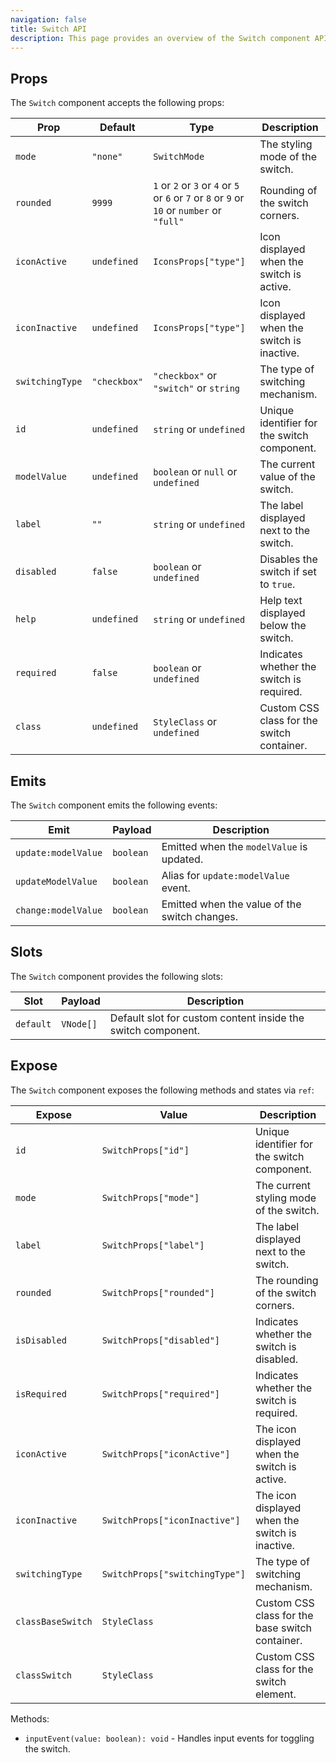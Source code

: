```yaml
---
navigation: false
title: Switch API
description: This page provides an overview of the Switch component API, detailing its props, emits, slots, and exposed methods/states.
---
```


## Props

The `Switch` component accepts the following props:

| Prop            | Default         | Type                                               | Description                                                                                       |
|-----------------|-----------------|----------------------------------------------------|---------------------------------------------------------------------------------------------------|
| `mode`          | `"none"`        | `SwitchMode`                                       | The styling mode of the switch.                                                                   |
| `rounded`       | `9999`          | `1` or `2` or `3` or `4` or `5` or `6` or `7` or `8` or `9` or `10` or `number` or `"full"` | Rounding of the switch corners.                                                                   |
| `iconActive`    | `undefined`     | `IconsProps["type"]`                               | Icon displayed when the switch is active.                                                         |
| `iconInactive`  | `undefined`     | `IconsProps["type"]`                               | Icon displayed when the switch is inactive.                                                       |
| `switchingType` | `"checkbox"`    | `"checkbox"` or `"switch"` or `string`             | The type of switching mechanism.                                                                  |
| `id`            | `undefined`     | `string` or `undefined`                            | Unique identifier for the switch component.                                                       |
| `modelValue`    | `undefined`     | `boolean` or `null` or `undefined`                 | The current value of the switch.                                                                  |
| `label`         | `""`            | `string` or `undefined`                            | The label displayed next to the switch.                                                           |
| `disabled`      | `false`         | `boolean` or `undefined`                           | Disables the switch if set to `true`.                                                             |
| `help`          | `undefined`     | `string` or `undefined`                            | Help text displayed below the switch.                                                             |
| `required`      | `false`         | `boolean` or `undefined`                           | Indicates whether the switch is required.                                                         |
| `class`         | `undefined`     | `StyleClass` or `undefined`                        | Custom CSS class for the switch container.                                                        |

## Emits

The `Switch` component emits the following events:

| Emit                   | Payload                | Description                                                                                       |
|------------------------|------------------------|---------------------------------------------------------------------------------------------------|
| `update:modelValue`    | `boolean`              | Emitted when the `modelValue` is updated.                                                         |
| `updateModelValue`     | `boolean`              | Alias for `update:modelValue` event.                                                              |
| `change:modelValue`    | `boolean`              | Emitted when the value of the switch changes.                                                     |

## Slots

The `Switch` component provides the following slots:

| Slot          | Payload                | Description                                                                                       |
|---------------|------------------------|---------------------------------------------------------------------------------------------------|
| `default`     | `VNode[]`              | Default slot for custom content inside the switch component.                                      |

## Expose

The `Switch` component exposes the following methods and states via `ref`:

| Expose              | Value                                   | Description                                                                                       |
|---------------------|-----------------------------------------|---------------------------------------------------------------------------------------------------|
| `id`                | `SwitchProps["id"]`                     | Unique identifier for the switch component.                                                       |
| `mode`              | `SwitchProps["mode"]`                   | The current styling mode of the switch.                                                           |
| `label`             | `SwitchProps["label"]`                  | The label displayed next to the switch.                                                           |
| `rounded`           | `SwitchProps["rounded"]`                | The rounding of the switch corners.                                                               |
| `isDisabled`        | `SwitchProps["disabled"]`               | Indicates whether the switch is disabled.                                                         |
| `isRequired`        | `SwitchProps["required"]`               | Indicates whether the switch is required.                                                         |
| `iconActive`        | `SwitchProps["iconActive"]`             | The icon displayed when the switch is active.                                                     |
| `iconInactive`      | `SwitchProps["iconInactive"]`           | The icon displayed when the switch is inactive.                                                   |
| `switchingType`     | `SwitchProps["switchingType"]`          | The type of switching mechanism.                                                                  |
| `classBaseSwitch`   | `StyleClass`                            | Custom CSS class for the base switch container.                                                   |
| `classSwitch`       | `StyleClass`                            | Custom CSS class for the switch element.                                                          |

Methods:
- `inputEvent(value: boolean): void` - Handles input events for toggling the switch.